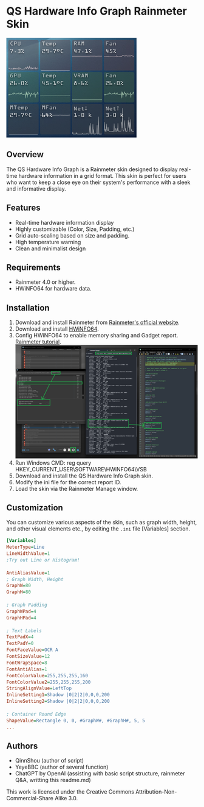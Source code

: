 # QS Hardware Info Graph Rainmeter Skin

![Rainmeter HardwareInfoGraph Screenshot](https://github.com/QinnShou/RM-HardwareInfoGraph/blob/main/Screenshot.png)

## Overview
The QS Hardware Info Graph is a Rainmeter skin designed to display real-time hardware information in a grid format. This skin is perfect for users who want to keep a close eye on their system's performance with a sleek and informative display.

## Features
- Real-time hardware information display
- Highly customizable (Color, Size, Padding, etc.)
- Grid auto-scaling based on size and padding.
- High temperature warning
- Clean and minimalist design

## Requirements
- Rainmeter 4.0 or higher.
- HWiNFO64 for hardware data.

## Installation
1. Download and install Rainmeter from [Rainmeter's official website](https://www.rainmeter.net/).
2. Download and install [HWiNFO64](https://www.hwinfo.com/download/).
3. Config HWiNFO64 to enable memory sharing and Gadget report. [Rainmeter tutorial](https://docs.rainmeter.net/tips/hwinfo/).
![Rainmeter-HWiNFO64 Data Pull How-to](https://github.com/QinnShou/RM-HardwareInfoGraph/blob/main/Screenshot%20Sensor%20Howto.png)
5. Run Windows CMD: reg query HKEY_CURRENT_USER\SOFTWARE\HWiNFO64\VSB
7. Download and install the QS Hardware Info Graph skin.
8. Modify the ini file for the correct report ID.
10. Load the skin via the Rainmeter Manage window.

## Customization
You can customize various aspects of the skin, such as graph width, height, and other visual elements etc., by editing the `.ini` file [Variables] section.

  ```ini
[Variables]
MeterType=Line
LineWidthValue=1
;Try out Line or Histogram!

AntiAliasValue=1
; Graph Width, Height
GraphW=80
GraphH=80

; Graph Padding
GraphWPad=4
GraphHPad=4

; Text Labels
TextPadX=4
TextPadY=0
FontFaceValue=OCR A
FontSizeValue=12
FontWrapSpace=8
FontAntiAlias=1
FontColorValue=255,255,255,160
FontColorValue2=255,255,255,200
StringAlignValue=LeftTop
InlineSetting1=Shadow |0|2|2|0,0,0,200
InlineSetting2=Shadow |0|2|2|0,0,0,200

; Container Round Edge
ShapeValue=Rectangle 0, 0, #GraphW#, #GraphH#, 5, 5
...
  ```

## Authors
- QinnShou (author of script)
- YeyeBBC (author of several function)
- ChatGPT by OpenAI (assisting with basic script structure, rainmeter Q&A, writting this readme.md)

This work is licensed under the Creative Commons Attribution-Non-Commercial-Share Alike 3.0.
